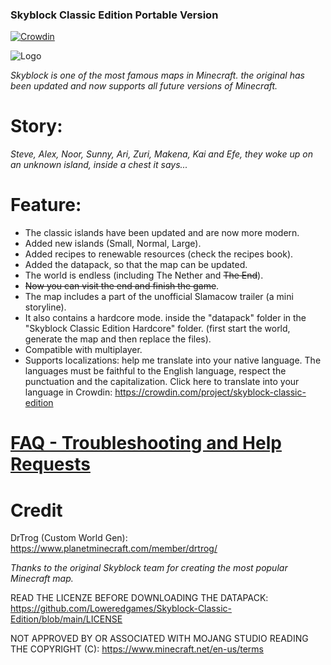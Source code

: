 ### Skyblock Classic Edition Portable Version

[![Crowdin](https://badges.crowdin.net/skyblock-classic-edition/localized.svg)](https://crowdin.com/project/skyblock-classic-edition)

![Logo](https://github.com/user-attachments/assets/8eed1eb4-1904-4226-baee-3865ec1e36e2)

_Skyblock is one of the most famous maps in Minecraft. the original has been updated and now supports all future versions of Minecraft._

# Story:

_Steve, Alex, Noor, Sunny, Ari, Zuri, Makena, Kai and Efe, they woke up on an unknown island, inside a chest it says..._

# Feature:

- The classic islands have been updated and are now more modern.
- Added new islands (Small, Normal, Large).
- Added recipes to renewable resources (check the recipes book).
- Added the datapack, so that the map can be updated.
- The world is endless (including The Nether and ~~The End~~).
- ~~Now you can visit the end and finish the game~~.
- The map includes a part of the unofficial Slamacow trailer (a mini storyline).
- It also contains a hardcore mode. inside the "datapack" folder in the "Skyblock Classic Edition Hardcore" folder. (first start the world, generate the map and then replace the files).
- Compatible with multiplayer.
- Supports localizations: help me translate into your native language. The languages must be faithful to the English language, respect the punctuation and the capitalization. Click here to translate into your language in Crowdin: https://crowdin.com/project/skyblock-classic-edition

# [FAQ - Troubleshooting and Help Requests](https://discord.com/channels/960603544480780308/1255129836494655488)

# Credit

DrTrog (Custom World Gen):
https://www.planetminecraft.com/member/drtrog/

_Thanks to the original Skyblock team for creating the most popular Minecraft map._

READ THE LICENZE BEFORE DOWNLOADING THE DATAPACK:
https://github.com/Loweredgames/Skyblock-Classic-Edition/blob/main/LICENSE

NOT APPROVED BY OR ASSOCIATED WITH MOJANG STUDIO READING THE COPYRIGHT (C): 
https://www.minecraft.net/en-us/terms

